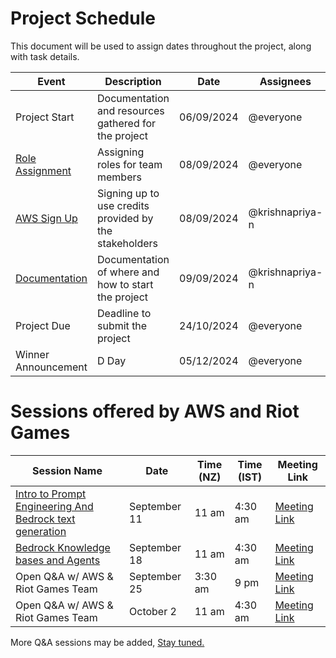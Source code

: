 # Project Schedule

This document will be used to assign dates throughout the project, along with task details.

| Event | Description | Date | Assignees | Status |
| --- | --- | --- | --- | --- |
| Project Start | Documentation and resources gathered for the project | 06/09/2024 | @everyone | Completed |
| <a href = "https://github.com/krishnapriya-n/VCT-Hackathon/issues/1">Role Assignment</a> | Assigning roles for team members | 08/09/2024 | @everyone | To be done by @Annihilator2860 |
| <a href = "https://github.com/krishnapriya-n/VCT-Hackathon/issues/2">AWS Sign Up</a> | Signing up to use credits provided by the stakeholders | 08/09/2024 | @krishnapriya-n | Completed |
| <a href = "https://github.com/krishnapriya-n/VCT-Hackathon/tree/main/project">Documentation</a> | Documentation of where and how to start the project | 09/09/2024 | @krishnapriya-n | In progress |
| Project Due | Deadline to submit the project | 24/10/2024 | @everyone | Not done |
| Winner Announcement | D Day | 05/12/2024 | @everyone | Not done |

# Sessions offered by AWS and Riot Games

| Session Name | Date | Time (NZ) | Time (IST) | Meeting Link | 
| --- | --- | --- | --- | --- |
| <a href = "https://catalog.us-east-1.prod.workshops.aws/workshops/a4bdb007-5600-4368-81c5-ff5b4154f518/en-US/050-prompt-engineering" rel = "nofollow"> Intro to Prompt Engineering And Bedrock text generation </a> | September 11 | 11 am | 4:30 am | <a href ="http://meet.google.com/vbr-bsxp-ztg" rel = "nofollow"> Meeting Link </a> |
| <a href = "https://catalog.us-east-1.prod.workshops.aws/workshops/a4bdb007-5600-4368-81c5-ff5b4154f518/en-US/120-rag" rel = "nofollow"> Bedrock Knowledge bases and Agents </a> | September 18 | 11 am | 4:30 am | <a href ="https://meet.google.com/eim-vpvp-bre" rel = "nofollow"> Meeting Link </a> |
| Open Q&A w/ AWS & Riot Games Team | September 25 | 3:30 am | 9 pm | <a href ="https://meet.google.com/wqz-ywvc-yap" rel = "nofollow"> Meeting Link </a> |
| Open Q&A w/ AWS & Riot Games Team | October 2 | 11 am | 4:30 am | <a href ="https://meet.google.com/vux-evpo-nvv" rel = "nofollow"> Meeting Link </a> |

More Q&A sessions may be added, <a href = "https://vcthackathon.devpost.com/resources" rel = "nofollow"> Stay tuned. </a>
